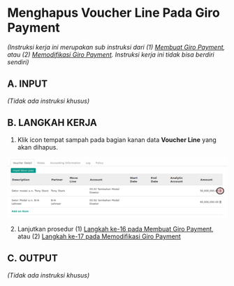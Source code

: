 # Menghapus Voucher Line Pada Giro Payment

*(Instruksi kerja ini merupakan sub instruksi dari (1) [Membuat Giro Payment](./membuat.md), atau (2) [Memodifikasi Giro Payment](./memodifikasi.md). Instruksi kerja ini tidak bisa berdiri sendiri)*

## A. INPUT

*(Tidak ada instruksi khusus)*

## B. LANGKAH KERJA

1. Klik icon tempat sampah pada bagian kanan data **Voucher Line** yang akan dihapus.

![](../../img/giro-payment/tombol-hapus-voucher-line.png)

2. Lanjutkan prosedur (1) [Langkah ke-16 pada Membuat Giro Payment](./membuat.md#langkah-16), atau (2) [Langkah ke-17 pada Memodifikasi Giro Payment](./memodifikasi.md#langkah-17)

## C. OUTPUT

*(Tidak ada instruksi khusus)*
